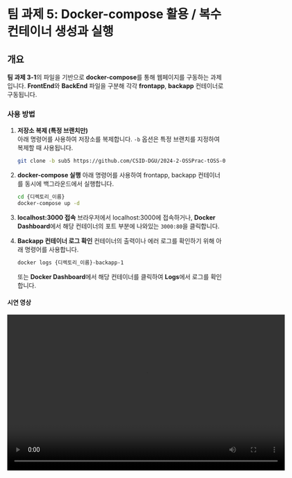 # 팀 과제 5: Docker-compose 활용 / 복수 컨테이너 생성과 실행

## 개요
**팀 과제 3-1**의 파일을 기반으로 **docker-compose**를 통해 웹페이지를 구동하는 과제입니다.
**FrontEnd**와 **BackEnd** 파일을 구분해 각각 **frontapp**, **backapp** 컨테이너로 구동됩니다.

### 사용 방법

1. **저장소 복제 (특정 브랜치만)**  
   아래 명령어를 사용하여 저장소를 복제합니다. `-b` 옵션은 특정 브랜치를 지정하여 복제할 때 사용됩니다.

   ```bash
   git clone -b sub5 https://github.com/CSID-DGU/2024-2-OSSPrac-tOSS-06 {디렉토리_이름}

2. **docker-compose 실행**
   아래 명령어를 사용하여 frontapp, backapp 컨테이너를 동시에 백그라운드에서 실행합니다.

   ```bash
   cd {디렉토리_이름}
   docker-compose up -d

3. **localhost:3000 접속**
   브라우저에서 localhost:3000에 접속하거나, **Docker Dashboard**에서 해당 컨테이너의 포트 부분에 나와있는 `3000:80`을 클릭합니다.

4. **Backapp 컨테이너 로그 확인**
   컨테이너의 출력이나 에러 로그를 확인하기 위해 아래 명령어를 사용합니다.

   ```bash
   docker logs {디렉토리_이름}-backapp-1
   ```
   또는 **Docker Dashboard**에서 해당 컨테이너를 클릭하여 **Logs**에서 로그를 확인합니다.

#### 시연 영상


<video width="640" height="360" controls>
  <source src="https://github.com/CSID-DGU/2024-2-OSSPrac-tOSS-06/raw/sub5/팀과제5_8번요구사항영상_06_tOSS.mp4" type="video/mp4">
  동영상 재생이 불가능한 경우, <a href="https://github.com/CSID-DGU/2024-2-OSSPrac-tOSS-06/raw/sub5/팀과제5_8번요구사항영상_06_tOSS.mp4">여기를 클릭</a>하여 동영상을 다운로드하세요.
</video>
